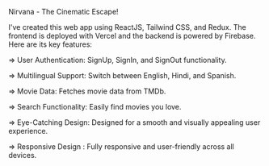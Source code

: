 Nirvana - The Cinematic Escape!

I've created this web app using ReactJS, Tailwind CSS, and Redux. The frontend is deployed with Vercel and the backend is powered by Firebase. Here are its key features:

=> User Authentication: SignUp, SignIn, and SignOut functionality.

=> Multilingual Support: Switch between English, Hindi, and Spanish.

=> Movie Data: Fetches movie data from TMDb.

=> Search Functionality: Easily find movies you love.

=> Eye-Catching Design: Designed for a smooth and visually appealing user experience.

=> Responsive Design : Fully responsive and user-friendly across all devices.